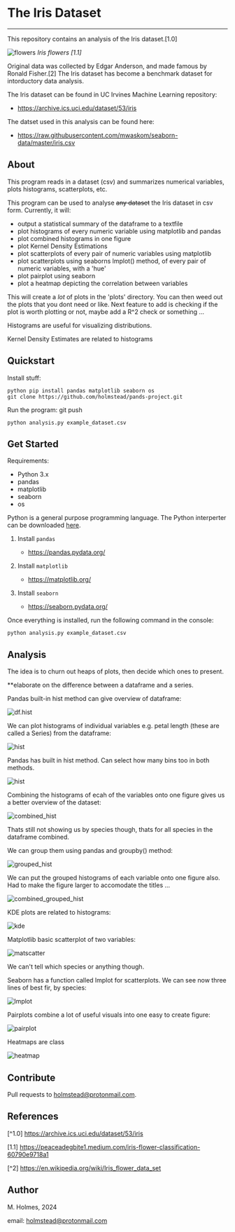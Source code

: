 # The Iris Dataset

***

This repository contains an analysis of the Iris dataset.[1.0]

![flowers](https://miro.medium.com/v2/resize:fit:720/format:webp/1*YYiQed4kj_EZ2qfg_imDWA.png "Iris flowers [1.1]")
*Iris flowers [1.1]*

Original data was collected by Edgar Anderson, and made famous by Ronald Fisher.[2] The Iris dataset has become a benchmark dataset for intorductory data analysis. 

The Iris dataset can be found in UC Irvines Machine Learning repository:

- https://archive.ics.uci.edu/dataset/53/iris

The datset used in this analysis can be found here:    
 
 - https://raw.githubusercontent.com/mwaskom/seaborn-data/master/iris.csv


## About

This program reads in a dataset (csv) and summarizes numerical variables, plots histograms, scatterplots, etc.

This program can be used to analyse ~~any dataset~~ the Iris dataset in csv form. Currently, it will:

- output a statistical summary of the dataframe to a textfile
- plot histograms of every numeric variable using matplotlib and pandas
- plot combined histograms in one figure
- plot Kernel Density Estimations
- plot scatterplots of every pair of numeric variables using matplotlib
- plot scatterplots using seaborns lmplot() method, of every pair of numeric variables, with a 'hue'
- plot pairplot using seaborn
- plot a heatmap depicting the correlation between variables


This will create a _lot_ of plots in the 'plots' directory. You can then weed out the plots that you dont need or like. Next feature to add is checking if the plot is worth plotting or not, maybe add a R^2 check or something ...

Histograms are useful for visualizing distributions.

Kernel Density Estimates are related to histograms

## Quickstart

Install stuff:

```
python pip install pandas matplotlib seaborn os
git clone https://github.com/holmstead/pands-project.git
```

Run the program:
git push
```
python analysis.py example_dataset.csv
```


## Get Started

Requirements:

- Python 3.x
- pandas
- matplotlib
- seaborn
- os

Python is a general purpose programming language. The Python interperter can be downloaded [here](https://www.python.org/downloads/).

1. Install `pandas`
    - https://pandas.pydata.org/

2. Install `matplotlib`
    - https://matplotlib.org/

3. Install `seaborn`
    - https://seaborn.pydata.org/


Once everything is installed, run the following command in the console: 

```
python analysis.py example_dataset.csv
```


## Analysis

The idea is to churn out heaps of plots, then decide which ones to present.

**elaborate on the difference between a dataframe and a series.

Pandas built-in hist method can give overview of dataframe:

![df.hist](./plots/df.hist.png)

We can plot histograms of individual variables e.g. petal length (these are called a Series) from the dataframe:

![hist](./plots/histogram_of_petal_length_using_matplotlib.png)

Pandas has built in hist method. Can select how many bins too in both methods.

![hist](./plots/histogram_of_petal_length_using_pandas.png)

Combining the histograms of ecah of the variables onto one figure gives us a better overview of the dataset:

![combined_hist](./plots/combined_histogram_of_variables_using_pandas.png)

Thats still not showing us by species though, thats for all species in the dataframe combined.

We can group them using pandas and groupby() method:

![grouped_hist](./plots/histogram_of_petal_length_grouped_by_species.png)

We can put the grouped histograms of each variable onto one figure also. Had to make the figure larger to accomodate the titles ...

![combined_grouped_hist](./plots/combined_hist_of_variables_grouped_by_species.png)

KDE plots are related to histograms:

![kde](./plots/kde_petal_length_species_seaborn.png)


Matplotlib basic scatterplot of two variables:

![matscatter](./plots/sepal_width_vs_petal_length_scatter.png)

We can't tell which species or anything though.

Seaborn has a function called lmplot for scatterplots. We can see now three lines of best fir, by species:

![lmplot](./plots/sepal_width_vs_petal_length_lmplot_species.png)

Pairplots combine a lot of useful visuals into one easy to create figure:

![pairplot](./plots/pairplot_by_species.png)

Heatmaps are class

![heatmap](./plots/heatmap.png)

##  Contribute

Pull requests to holmstead@protonmail.com.


## References

[^1.0] https://archive.ics.uci.edu/dataset/53/iris

[1.1] https://peaceadegbite1.medium.com/iris-flower-classification-60790e9718a1

[^2] https://en.wikipedia.org/wiki/Iris_flower_data_set


## Author

M. Holmes, 2024

email: holmstead@protonmail.com




